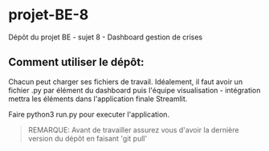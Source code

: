 # projet-BE-8
Dépôt du projet BE - sujet 8 - Dashboard gestion de crises

## Comment utiliser le dépôt:
Chacun peut charger ses fichiers de travail. Idéalement, il faut avoir un fichier .py par élément du dashboard puis l'équipe visualisation - intégration mettra les éléments dans l'application finale Streamlit.

Faire python3 run.py pour executer l'application.

> REMARQUE: Avant de travailler assurez vous d'avoir la dernière version du dépôt en faisant 'git pull' 
